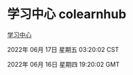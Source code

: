 # 学习中心 colearnhub
[学习中心](http://59.174.8.33:56308/colearnhub/)

2022年 06月 17日 星期五 03:20:02 CST

2022年 06月 16日 星期四 19:20:02 GMT
